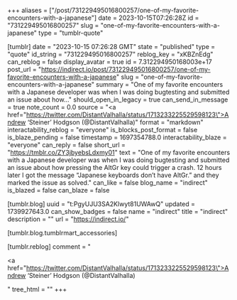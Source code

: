 +++
aliases = ["/post/731229495016800257/one-of-my-favorite-encounters-with-a-japanese"]
date = 2023-10-15T07:26:28Z
id = "731229495016800257"
slug = "one-of-my-favorite-encounters-with-a-japanese"
type = "tumblr-quote"

[tumblr]
date = "2023-10-15 07:26:28 GMT"
state = "published"
type = "quote"
id_string = "731229495016800257"
reblog_key = "xKBZnEdg"
can_reblog = false
display_avatar = true
id = 7.312294950168003e+17
post_url = "https://indirect.io/post/731229495016800257/one-of-my-favorite-encounters-with-a-japanese"
slug = "one-of-my-favorite-encounters-with-a-japanese"
summary = "One of my favorite encounters with a Japanese developer was when I was doing bugtesting and submitted an issue about how..."
should_open_in_legacy = true
can_send_in_message = true
note_count = 0.0
source = "<a href=\"https://twitter.com/DistantValhalla/status/1713233225529598123\">Andrew &lsquo;Steiner&rsquo; Hodgson (@DistantValhalla)</a>"
format = "markdown"
interactability_reblog = "everyone"
is_blocks_post_format = false
is_blaze_pending = false
timestamp = 1697354788.0
interactability_blaze = "everyone"
can_reply = false
short_url = "https://tmblr.co/ZY3jbyebsLdxmy01"
text = "One of my favorite encounters with a Japanese developer was when I was doing bugtesting and submitted an issue about how pressing the AltGr key could trigger a crash. 12 hours later I got the message &ldquo;Japanese keyboards don&rsquo;t have AltGr.&rdquo; and they marked the issue as solved."
can_like = false
blog_name = "indirect"
is_blazed = false
can_blaze = false

[tumblr.blog]
uuid = "t:PgyUJU3SA2Klwyt81UWAwQ"
updated = 1739927643.0
can_show_badges = false
name = "indirect"
title = "indirect"
description = ""
url = "https://indirect.io/"

[tumblr.blog.tumblrmart_accessories]

[tumblr.reblog]
comment = "<p><a href=\"https://twitter.com/DistantValhalla/status/1713233225529598123\">Andrew ‘Steiner’ Hodgson (@DistantValhalla)</a></p>"
tree_html = ""
+++
